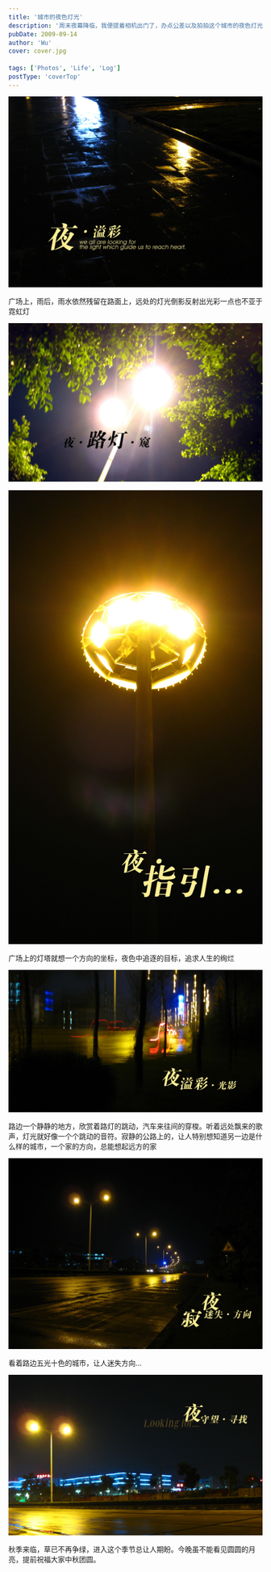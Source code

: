 ```yaml
---
title: '城市的夜色灯光'
description: '周末夜幕降临，我便提着相机出门了，办点公差以及拍拍这个城市的夜色灯光，对于灯光光晕方便未能掌握到度，以后需要多多学习.'
pubDate: 2009-09-14
author: 'Wu'
cover: cover.jpg

tags: ['Photos', 'Life', 'Log']
postType: 'coverTop'
---
```




![夜.溢彩](city-lighting-p3.jpg)

广场上，雨后，雨水依然残留在路面上，远处的灯光倒影反射出光彩一点也不亚于霓虹灯

![路灯](city-lighting-p2.jpg) 

![灯塔](city-lighting-p4.jpg)

广场上的灯塔就想一个方向的坐标，夜色中追逐的目标，追求人生的绚烂

![夜.跳动](city-lighting-p5.jpg)

路边一个静静的地方，欣赏着路灯的跳动，汽车来往间的穿梭。听着远处飘来的歌声，灯光就好像一个个跳动的音符。寂静的公路上的，让人特别想知道另一边是什么样的城市，一个家的方向，总能想起远方的家

![夜.迷失](city-lighting-p6.jpg)

看着路边五光十色的城市，让人迷失方向…

![夜.寻找](city-lighting-p7.jpg)

秋季来临，草已不再争绿，进入这个季节总让人期盼。今晚虽不能看见圆圆的月亮，提前祝福大家中秋团圆。
